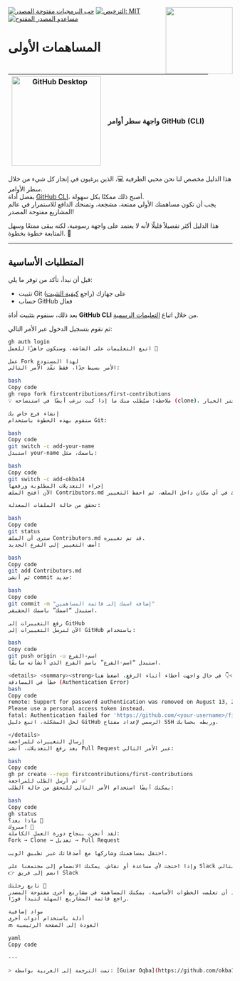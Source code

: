 [![حب البرمجيات مفتوحة المصدر](https://badges.frapsoft.com/os/v1/open-source.svg?v=103)](https://github.com/ellerbrock/open-source-badges/)
[<img align="right" width="150" src="https://firstcontributions.github.io/assets/gui-tool-tutorials/github-desktop-tutorial/join-slack-team.png">](https://join.slack.com/t/firstcontributors/shared_invite/enQtNjkxNzQwNzA2MTMwLTVhMWJjNjg2ODRlNWZhNjIzYjgwNDIyZWYwZjhjYTQ4OTBjMWM0MmFhZDUxNzBiYzczMGNiYzcxNjkzZDZlMDM)
[![الترخيص: MIT](https://img.shields.io/badge/License-MIT-green.svg)](https://opensource.org/licenses/MIT)
[![مساعدو المصدر المفتوح](https://www.codetriage.com/roshanjossey/first-contributions/badges/users.svg)](https://www.codetriage.com/roshanjossey/first-contributions)

# المساهمات الأولى

| <img alt="GitHub Desktop" src="https://cdn.icon-icons.com/icons2/2157/PNG/512/github_git_hub_logo_icon_132878.png" width="200"> | واجهة سطر أوامر GitHub (CLI) |
|------------------------------------------------------------------------------------------------------------------------------------|--------------------------------|

هذا الدليل مخصص لنا نحن محبي الطرفية 💻، الذين يرغبون في إنجاز كل شيء من خلال سطر الأوامر.  
بفضل أداة [GitHub CLI](https://cli.github.com/)، أصبح ذلك ممكنًا بكل سهولة.  
يجب أن تكون مساهمتك الأولى ممتعة، مشجعة، وتمنحك الدافع للاستمرار في عالم المشاريع مفتوحة المصدر!

هذا الدليل أكثر تفصيلاً قليلًا لأنه لا يعتمد على واجهة رسومية، لكنه يبقى ممتعًا وسهل المتابعة خطوة بخطوة. 🚀

---

## المتطلبات الأساسية

قبل أن نبدأ، تأكد من توفر ما يلي:
- تثبيت Git على جهازك (راجع [كيفية التثبيت](https://git-scm.com/downloads))
- حساب GitHub فعال

بعد ذلك، سنقوم بتثبيت أداة **GitHub CLI** من خلال اتباع [التعليمات الرسمية](https://github.com/cli/cli#installation).

ثم نقوم بتسجيل الدخول عبر الأمر التالي:

```bash
gh auth login
اتبع التعليمات على الشاشة، وستكون جاهزًا للعمل 🎉

عمل Fork لهذا المستودع
الأمر بسيط جدًا، فقط نفّذ الأمر التالي:

bash
Copy code
gh repo fork firstcontributions/first-contributions
💡 ملاحظة: سيُطلب منك ما إذا كنت ترغب أيضًا في استنساخه (clone)، اختر الخيار "yes"

إنشاء فرع خاص بك
سنقوم بهذه الخطوة باستخدام Git:

bash
Copy code
git switch -c add-your-name
استبدل your-name باسمك، مثل:

bash
Copy code
git switch -c add-okba14
إجراء التعديلات المطلوبة ورفعها
الآن افتح الملف Contributors.md في أي محرر نصوص، وأضف اسمك في أي مكان داخل الملف، ثم احفظ التغيير.

تحقق من حالة الملفات المعدلة:

bash
Copy code
git status
سترى أن الملف Contributors.md قد تم تغييره.
أضف التغيير إلى الفرع الجديد:

bash
Copy code
git add Contributors.md
ثم أنشئ commit جديد:

bash
Copy code
git commit -m "إضافة اسمك إلى قائمة المساهمين"
استبدل “اسمك” باسمك الحقيقي.

رفع التغييرات إلى GitHub
الآن لنرسل التغييرات إلى GitHub باستخدام:

bash
Copy code
git push origin -u اسم-الفرع
استبدل “اسم-الفرع” باسم الفرع الذي أنشأته سابقًا.

<details> <summary><strong>في حال واجهت أخطاء أثناء الرفع، اضغط هنا 👇</strong></summary>
خطأ في المصادقة (Authentication Error)
bash
Copy code
remote: Support for password authentication was removed on August 13, 2021.
Please use a personal access token instead.
fatal: Authentication failed for 'https://github.com/<your-username>/first-contributions.git/'
لحل المشكلة، اتبع دليل GitHub الرسمي لإعداد مفتاح SSH وربطه بحسابك.

</details>
إرسال التغييرات للمراجعة
بعد رفع التعديلات، أنشئ Pull Request عبر الأمر التالي:

bash
Copy code
gh pr create --repo firstcontributions/first-contributions
ثم أرسل الطلب للمراجعة ✅
يمكنك أيضًا استخدام الأمر التالي للتحقق من حالة الطلب:

bash
Copy code
gh status
ماذا بعد؟ 🌱
مبروك! 🎉
لقد أنجزت بنجاح دورة العمل الكاملة:
Fork → Clone → تعديل → Pull Request

احتفل بمساهمتك وشاركها مع أصدقائك عبر تطبيق الويب.

وإذا احتجت لأي مساعدة أو نقاش، يمكنك الانضمام إلى مجتمعنا على Slack من خلال الرابط التالي:
👉 انضم إلى فريق Slack

تابع رحلتك 🚀
الآن بعد أن تعلمت الخطوات الأساسية، يمكنك المساهمة في مشاريع أخرى مفتوحة المصدر.
راجع قائمة المشاريع السهلة لتبدأ فورًا.

مواد إضافية
أدلة باستخدام أدوات أخرى
🔙 العودة إلى الصفحة الرئيسية

yaml
Copy code

---

> تمت الترجمة إلى العربية بواسطة: [Guiar Oqba](https://github.com/okba14) 🇩🇿  






